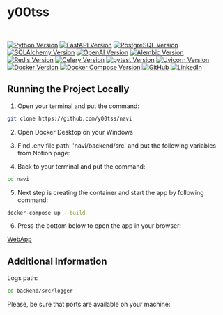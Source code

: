 
# y00tss


<br>

[![Python Version](https://img.shields.io/badge/Python-3.9-blue.svg)](https://www.python.org/downloads/release/python-390/)
[![FastAPI Version](https://img.shields.io/badge/FastAPI-0.100.0-blue.svg)](https://fastapi.tiangolo.com/)
[![PostgreSQL Version](https://img.shields.io/badge/PostgreSQL-13-green.svg)](https://www.postgresql.org/docs/13/release-13-2.html)
[![SQLAlchemy Version](https://img.shields.io/badge/SQLAlchemy-1.4.47-blue.svg)](https://docs.sqlalchemy.org/en/14/)
[![OpenAI Version](https://img.shields.io/badge/OpenAI-0.27.0-blue.svg)](https://pypi.org/project/openai/)
[![Alembic Version](https://img.shields.io/badge/Alembic-1.10.4-yellow.svg)](https://alembic.sqlalchemy.org/)
[![Redis Version](https://img.shields.io/badge/Redis-7.0-brightgreen.svg)](https://redis.io/)
[![Celery Version](https://img.shields.io/badge/Celery-5.2.7-blue.svg)](https://docs.celeryproject.org/en/stable/)
[![pytest Version](https://img.shields.io/badge/pytest-7.4.2-brightgreen.svg)](https://docs.pytest.org/en/latest/)
[![Uvicorn Version](https://img.shields.io/badge/Uvicorn-0.22.0-yellow.svg)](https://www.uvicorn.org/)
[![Docker Version](https://img.shields.io/badge/Docker-20.10.8-blue.svg)](https://www.docker.com/)
[![Docker Compose Version](https://img.shields.io/badge/Docker%20Compose-1.29.2-blue.svg)](https://docs.docker.com/compose/)
[![GitHub](https://img.shields.io/badge/GitHub-100000?style=for-the-badge&logo=github&logoColor=white)](https://github.com/y00tss)
[![LinkedIn](https://img.shields.io/badge/LinkedIn-0A66C2?style=for-the-badge&logo=linkedin&logoColor=white)](https://www.linkedin.com/in/mykhailoshepelenko/)


## Running the Project Locally

1. Open your terminal and put the command:
```bash
git clone https://github.com/y00tss/navi
```
2. Open Docker Desktop on your Windows

3. Find .env file path: 'navi/backend/src' and put the following variables from Notion page:

4. Back to your terminal and put the command:
```bash
cd navi
```
5. Next step is creating the container and start the app by following command:
```bash
docker-compose up --build
```
6. Press the bottom below to open the app in your browser:

<a href="http://localhost:8001/docs" target="_blank">WebApp</a>


## Additional Information
Logs path: 
```bash
cd backend/src/logger
```
Please, be sure that ports are available on your machine:

